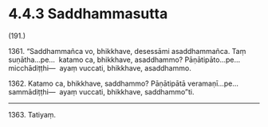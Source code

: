 # 4.4.3 Saddhammasutta

(191.)

1361\. “Saddhammañca vo, bhikkhave, desessāmi asaddhammañca. Taṃ suṇātha…pe…  katamo ca, bhikkhave, asaddhammo? Pāṇātipāto…pe…  micchādiṭṭhi—  ayaṃ vuccati, bhikkhave, asaddhammo.

1362\. Katamo ca, bhikkhave, saddhammo? Pāṇātipātā veramaṇī…pe…  sammādiṭṭhi—  ayaṃ vuccati, bhikkhave, saddhammo”ti.

---

1363\. Tatiyaṃ.
